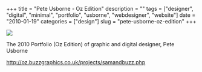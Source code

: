 +++
title = "Pete Usborne - Oz Edition"
description = ""
tags = ["designer", "digital", "minimal", "portfolio", "usborne", "webdesigner", "website"]
date = "2010-01-19"
categories = ["design"]
slug = "pete-usborne-oz-edition"
+++


 

  <div id="screens-thumbs" class="clearfix">
    <div class="txt-center" id="design-submission"><a href="http://oz.buzzgraphics.co.uk/projects/samandbuzz.php"><img id='bluga-thumbnail-2276' class='bluga-thumbnail large' src='//konigi.com/media/bluga/
wt4b568f5362209_large.jpg'/></a></div>  
  </div>   
<p>The 2010 Portfolio (Oz Edition) of graphic and digital designer, Pete Usborne</p>

<p><a href="http://oz.buzzgraphics.co.uk/projects/samandbuzz.php">http://oz.buzzgraphics.co.uk/projects/samandbuzz.php</a></p>





